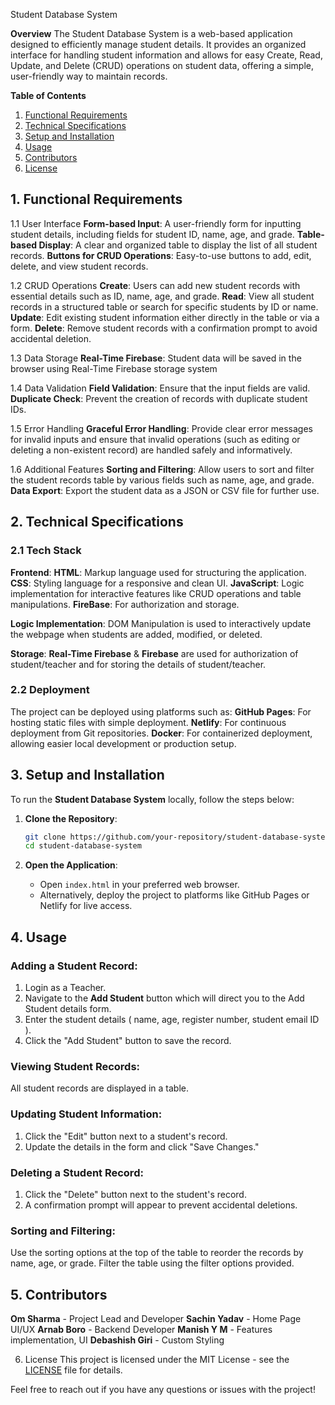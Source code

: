 Student Database System

**Overview**
The Student Database System is a web-based application designed to efficiently manage student details. It provides an organized interface for handling student information and allows for easy Create, Read, Update, and Delete (CRUD) operations on student data, offering a simple, user-friendly way to maintain records.

**Table of Contents**
1. [Functional Requirements](#functional-requirements)
2. [Technical Specifications](#technical-specifications)
3. [Setup and Installation](#setup-and-installation)
4. [Usage](#usage)
5. [Contributors](#contributors)
6. [License](#license)


## **1. Functional Requirements**

1.1 User Interface
 **Form-based Input**: A user-friendly form for inputting student details, including fields for student ID, name, age, and grade.
 **Table-based Display**: A clear and organized table to display the list of all student records.
 **Buttons for CRUD Operations**: Easy-to-use buttons to add, edit, delete, and view student records.

1.2 CRUD Operations
 **Create**: Users can add new student records with essential details such as ID, name, age, and grade.
 **Read**: View all student records in a structured table or search for specific students by ID or name.
 **Update**: Edit existing student information either directly in the table or via a form.
 **Delete**: Remove student records with a confirmation prompt to avoid accidental deletion.

1.3 Data Storage
 **Real-Time Firebase**: Student data will be saved in the browser using Real-Time Firebase storage system  

1.4 Data Validation
 **Field Validation**: Ensure that the input fields are valid.
 **Duplicate Check**: Prevent the creation of records with duplicate student IDs.

1.5 Error Handling
 **Graceful Error Handling**: Provide clear error messages for invalid inputs and ensure that invalid operations (such as editing or deleting a non-existent record) are handled safely and informatively.

1.6 Additional Features
 **Sorting and Filtering**: Allow users to sort and filter the student records table by various fields such as name, age, and grade.
 **Data Export**: Export the student data as a JSON or CSV file for further use.

## **2. Technical Specifications**

### 2.1 Tech Stack
 **Frontend**: 
   **HTML**: Markup language used for structuring the application.
   **CSS**: Styling language for a responsive and clean UI.
   **JavaScript**: Logic implementation for interactive features like CRUD operations and table manipulations.
   **FireBase**: For authorization and storage.
  
 **Logic Implementation**: DOM Manipulation is used to interactively update the webpage when students are added, modified, or deleted.
  
 **Storage**: 
   **Real-Time Firebase** & **Firebase** are used for authorization of student/teacher and for storing the details of student/teacher. 

### 2.2 Deployment
 The project can be deployed using platforms such as:
   **GitHub Pages**: For hosting static files with simple deployment.
   **Netlify**: For continuous deployment from Git repositories.
   **Docker**: For containerized deployment, allowing easier local development or production setup.


## 3. Setup and Installation

To run the **Student Database System** locally, follow the steps below:

1. **Clone the Repository**:
   ```bash
   git clone https://github.com/your-repository/student-database-system.git
   cd student-database-system
   ```

2. **Open the Application**:
   - Open `index.html` in your preferred web browser.
   - Alternatively, deploy the project to platforms like GitHub Pages or Netlify for live access.


## 4. Usage

### Adding a Student Record:
1. Login as a Teacher.
2. Navigate to the **Add Student** button which will direct you to the Add Student details form.
3. Enter the student details ( name, age, register number, student email ID ).
4. Click the "Add Student" button to save the record.

### Viewing Student Records:
 All student records are displayed in a table.

### Updating Student Information:
1. Click the "Edit" button next to a student's record.
2. Update the details in the form and click "Save Changes."

### Deleting a Student Record:
1. Click the "Delete" button next to the student's record.
2. A confirmation prompt will appear to prevent accidental deletions.

### Sorting and Filtering:
 Use the sorting options at the top of the table to reorder the records by name, age, or grade.
 Filter the table using the filter options provided.


## 5. Contributors
 **Om Sharma** - Project Lead and Developer
 **Sachin Yadav** - Home Page UI/UX
 **Arnab Boro** - Backend Developer 
 **Manish Y M** - Features implementation, UI
 **Debashish Giri** - Custom Styling


6. License
This project is licensed under the MIT License - see the [LICENSE](LICENSE) file for details.

Feel free to reach out if you have any questions or issues with the project!
